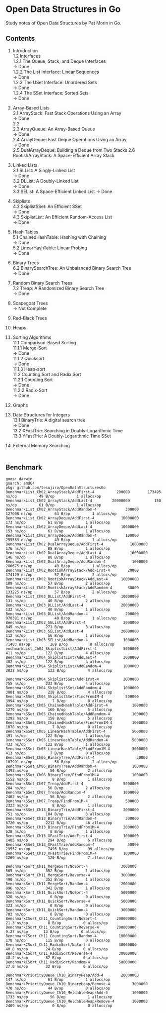# Open Data Structures in Go

 Study notes of Open Data Structures by Pat Morin in Go.

## Contents

1. Introduction  
 1.2 Interfaces  
  1.2.1 The Queue, Stack, and Deque Interfaces  
     -> Done  
  1.2.2 The List Interface: Linear Sequences  
     -> Done  
  1.2.3 The USet Interface: Unordered Sets  
     -> Done  
  1.2.4 The SSet Interface: Sorted Sets  
     -> Done  

2. Array-Based Lists  
 2.1 ArrayStack: Fast Stack Operations Using an Array  
  -> Done  
 2.2    
 2.3 ArrayQueue: An Array-Based Queue  
  -> Done  
 2.4 ArrayDeque: Fast Deque Operations Using an Array  
  -> Done  
 2.5 DualArrayDeque: Building a Deque from Two Stacks
 2.6 RootishArrayStack: A Space-Efficient Array Stack

3. Linked Lists  
 3.1 SLList: A Singly-Linked List  
  -> Done  
 3.2 DLList: A Doubly-Linked List  
  -> Done  
 3.3 SEList: A Space-Efficient Linked List
  -> Done  

4. Skiplists  
 4.2 SkiplistSSet: An Efficient SSet  
  -> Done  
 4.3 SkiplistList: An Efficient Random-Access List  
  -> Done  

5. Hash Tables  
 5.1 ChainedHashTable: Hashing with Chaining  
  -> Done  
 5.2 LinearHashTable: Linear Probing  
  -> Done  

6. Binary Trees  
 6.2 BinarySearchTree: An Unbalanced Binary Search Tree  
  -> Done  

7. Random Binary Search Trees  
 7.2 Treap: A Randomized Binary Search Tree  
  -> Done  

8. Scapegoat Trees  
  -> Not Complete  

9. Red-Black Trees  

10. Heaps  

11. Sorting Algorithms  
 11.1 Comparison-Based Sorting  
  11.1.1 Merge-Sort  
   -> Done  
  11.1.2 Quicksort  
   -> Done  
  11.1.3 Heap-sort  
 11.2 Counting Sort and Radix Sort  
  11.2.1 Counting Sort  
   -> Done  
  11.2.2 Radix-Sort  
   -> Done  

12. Graphs  

13. Data Structures for Integers  
 13.1 BinaryTrie: A digital search tree  
  -> Done  
 13.2 XFastTrie: Searching in Doubly-Logarithmic Time  
 13.3 YFastTrie: A Doubly-Logarithmic Time SSet  

14. External Memory Searching  
　　　
## Benchmark

```
goos: darwin
goarch: amd64
pkg: github.com/tesujiro/OpenDataStructuresGo
BenchmarkList_Ch02_ArrayStack/AddFirst-4 		  200000	    173495 ns/op	      49 B/op	       1 allocs/op
BenchmarkList_Ch02_ArrayStack/AddLast-4 	 	20000000	       150 ns/op	      61 B/op	       1 allocs/op
BenchmarkList_Ch02_ArrayStack/AddRandom-4         	  300000	    127008 ns/op	      63 B/op	       1 allocs/op
BenchmarkList_Ch02_ArrayDeque/AddFirst-4          	10000000	       173 ns/op	      61 B/op	       1 allocs/op
BenchmarkList_Ch02_ArrayDeque/AddLast-4           	10000000	       153 ns/op	      61 B/op	       1 allocs/op
BenchmarkList_Ch02_ArrayDeque/AddRandom-4         	  100000	    255583 ns/op	      49 B/op	       1 allocs/op
BenchmarkList_Ch02_DualArrayDeque/AddFirst-4         	10000000	       176 ns/op	      88 B/op	       1 allocs/op
BenchmarkList_Ch02_DualArrayDeque/AddLast-4          	10000000	       146 ns/op	      88 B/op	       1 allocs/op
BenchmarkList_Ch02_DualArrayDeque/AddRandom-4        	 1000000	    280675 ns/op	      49 B/op	       1 allocs/op
BenchmarkList_Ch02_RootishArrayStack/AddFirst-4   	   20000	    174129 ns/op	      57 B/op	       2 allocs/op
BenchmarkList_Ch02_RootishArrayStack/AddLast-4    	10000000	       109 ns/op	      57 B/op	       2 allocs/op
BenchmarkList_Ch02_RootishArrayStack/AddRandom-4  	   30000	    133225 ns/op	      57 B/op	       2 allocs/op
BenchmarkList_Ch03_DLList/AddFirst-4        	 	10000000	       131 ns/op	      40 B/op	       2 allocs/op
BenchmarkList_Ch03_DLList/AddLast-4         	 	20000000	       132 ns/op	      40 B/op	       1 allocs/op
BenchmarkList_Ch03_DLList/AddRandom-4       	 	  200000	    978381 ns/op	      40 B/op	       1 allocs/op
BenchmarkList_Ch03_SEList/AddFirst-4        	 	 2000000	       645 ns/op	     271 B/op	       8 allocs/op
BenchmarkList_Ch03_SEList/AddLast-4         	 	20000000	       112 ns/op	      56 B/op	       1 allocs/op
BenchmarkList_Ch03_SEList/AddRandom-4       	 	 1000000	     71403 ns/op	     269 B/op	       8 allocs/op
enchmarkList_Ch04_SkiplistList/AddFirst-4         	 5000000	       411 ns/op	     122 B/op	       4 allocs/op
BenchmarkList_Ch04_SkiplistList/AddLast-4          	 3000000	       482 ns/op	     122 B/op	       4 allocs/op
BenchmarkList_Ch04_SkiplistList/AddRandom-4        	 1000000	      2032 ns/op	     122 B/op	       4 allocs/op

BenchmarkSSet_Ch04_SkiplistSSet/AddFirst-4         	 2000000	       755 ns/op	     233 B/op	       4 allocs/op
BenchmarkSSet_Ch04_SkiplistSSet/AddRandom-4        	 1000000	      3801 ns/op	     228 B/op	       4 allocs/op
BenchmarkSSet_Ch04_SkiplistSSet/FindFrom1M-4       	  500000	      3994 ns/op	       7 B/op	       0 allocs/op
BenchmarkSSet_Ch05_ChainedHashTable/AddFirst-4         	 1000000	      1279 ns/op	     160 B/op	       5 allocs/op
BenchmarkSSet_Ch05_ChainedHashTable/AddRandom-4        	 1000000	      1292 ns/op	     158 B/op	       5 allocs/op
BenchmarkSSet_Ch05_ChainedHashTable/FindFrom1M-4       	 1000000	      1078 ns/op	       7 B/op	       0 allocs/op
BenchmarkSSet_Ch05_LinearHashTable/AddFirst-4          	 5000000	       491 ns/op	     122 B/op	       1 allocs/op
BenchmarkSSet_Ch05_LinearHashTable/AddRandom-4         	 5000000	       433 ns/op	     122 B/op	       1 allocs/op
BenchmarkSSet_Ch05_LinearHashTable/FindFrom1M-4        	 3000000	       413 ns/op	       7 B/op	       0 allocs/op
BenchmarkSSet_Ch06_BinaryTree/AddFirst-4               	   30000	    107991 ns/op	      56 B/op	       2 allocs/op
BenchmarkSSet_Ch06_BinaryTree/AddRandom-4              	 1000000	      1493 ns/op	      56 B/op	       2 allocs/op
BenchmarkSSet_Ch06_BinaryTree/FindFrom1M-4             	 1000000	      1552 ns/op	       8 B/op	       1 allocs/op
BenchmarkSSet_Ch07_Treap/AddFirst-4           		 5000000	       284 ns/op	      56 B/op	       2 allocs/op
BenchmarkSSet_Ch07_Treap/AddRandom-4          		 1000000	      2462 ns/op	      56 B/op	       2 allocs/op
BenchmarkSSet_Ch07_Treap/FindFrom1M-4         		  500000	      2323 ns/op	       8 B/op	       1 allocs/op
BenchmarkSSet_Ch13_BinaryTrie/AddFirst-4         	 2000000	       751 ns/op	     104 B/op	       3 allocs/op
BenchmarkSSet_Ch13_BinaryTrie/AddRandom-4        	  300000	      6726 ns/op	    2212 B/op	      46 allocs/op
BenchmarkSSet_Ch13_BinaryTrie/FindFrom1M-4       	 2000000	       628 ns/op	       8 B/op	       1 allocs/op
BenchmarkSSet_Ch13_XFastTrie/AddFirst-4          	 1000000	      1485 ns/op	     294 B/op	       6 allocs/op
BenchmarkSSet_Ch13_XFastTrie/AddRandom-4         	   50000	     29557 ns/op	    7495 B/op	      99 allocs/op
BenchmarkSSet_Ch13_XFastTrie/FindFrom1M-4        	 1000000	      1269 ns/op	     120 B/op	       7 allocs/op

BenchmarkSort_Ch11_MergeSort/NoSort-4         	 	3000000		       565 ns/op	     352 B/op	       1 allocs/op
BenchmarkSort_Ch11_MergeSort/Reverse-4        	 	3000000		       490 ns/op	     352 B/op	       1 allocs/op
BenchmarkSort_Ch11_MergeSort/Random-4         	 	2000000		       896 ns/op	     342 B/op	       1 allocs/op
BenchmarkSort_Ch11_QuickSort/NoSort-4         	 	5000000		       320 ns/op	       0 B/op	       0 allocs/op
BenchmarkSort_Ch11_QuickSort/Reverse-4        	 	5000000		       323 ns/op	       0 B/op	       0 allocs/op
BenchmarkSort_Ch11_QuickSort/Random-4         	 	3000000		       702 ns/op	       0 B/op	       0 allocs/op
BenchmarkCSort_Ch11_CountingSort/NoSort-4	      200000000		        21.3 ns/op	       8 B/op	       0 allocs/op
BenchmarkCSort_Ch11_CountingSort/Reverse-4	      200000000		         9.27 ns/op	      13 B/op	       0 allocs/op
BenchmarkCSort_Ch11_CountingSort/Random-4	       10000000		       178 ns/op	     115 B/op	       0 allocs/op
BenchmarkCSort_Ch11_RadixSort/NoSort-4		       30000000		        40.8 ns/op	      24 B/op	       0 allocs/op
BenchmarkCSort_Ch11_RadixSort/Reverse-4		       30000000		        48.2 ns/op	      32 B/op	       0 allocs/op
BenchmarkCSort_Ch11_RadixSort/Random-4		       50000000		        27.0 ns/op	      32 B/op	       0 allocs/op

BenchmarkPriorityQueue_Ch10_BinaryHeap/Add-4 		20000000	       147 ns/op	      61 B/op	       1 allocs/op
BenchmarkPriorityQueue_Ch10_BinaryHeap/Remove-4        	 3000000	       470 ns/op	      44 B/op	       0 allocs/op
BenchmarkPriorityQueue_Ch10_MeldableHeap/Add-4         	 1000000	      1733 ns/op	      56 B/op	       1 allocs/op
BenchmarkPriorityQueue_Ch10_MeldableHeap/Remove-4      	 1000000	      2409 ns/op	       0 B/op	       0 allocs/op

```

